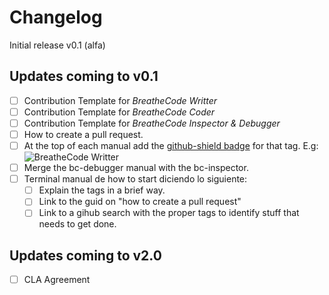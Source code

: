 # Changelog

Initial release v0.1 (alfa)

## Updates coming to v0.1
- [ ] Contribution Template for *BreatheCode Writter*
- [ ] Contribution Template for *BreatheCode Coder*
- [ ] Contribution Template for *BreatheCode Inspector & Debugger*
- [ ] How to create a pull request.
- [ ] At the top of each manual add the [github-shield badge](https://shields.io/#/) for that tag. E.g: ![BreatheCode Writter](https://img.shields.io/badge/label-bc--writter-blue.svg?link=https://github.com/search?q=label%3Abc-writter)
- [ ] Merge the bc-debugger manual with the bc-inspector.
- [ ] Terminal manual de how to start diciendo lo siguiente:
	- [ ] Explain the tags in a brief way.
	- [ ] Link to the guid on "how to create a pull request"
	- [ ] Link to a gihub search with the proper tags to identify stuff that needs to get done.

## Updates coming to v2.0
- [ ] CLA Agreement
<!--stackedit_data:
eyJoaXN0b3J5IjpbLTE3NTM0NDYwMThdfQ==
-->